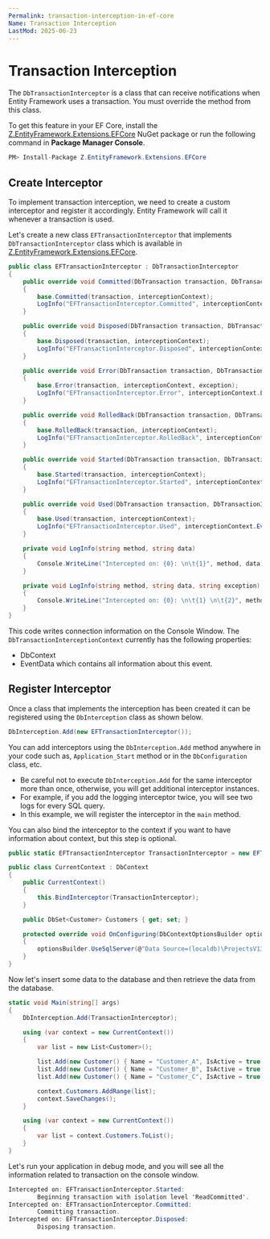 ```yaml
---
Permalink: transaction-interception-in-ef-core
Name: Transaction Interception
LastMod: 2025-06-23
---
```


# Transaction Interception

The `DbTransactionInterceptor` is a class that can receive notifications when Entity Framework uses a transaction. You must override the method from this class.

To get this feature in your EF Core, install the [Z.EntityFramework.Extensions.EFCore](https://www.nuget.org/packages/Z.EntityFramework.Extensions.EFCore/) NuGet package or run the following command in **Package Manager Console**.

```csharp
PM> Install-Package Z.EntityFramework.Extensions.EFCore
```

## Create Interceptor

To implement transaction interception, we need to create a custom interceptor and register it accordingly. Entity Framework will call it whenever a transaction is used.

Let's create a new class `EFTransactionInterceptor` that implements `DbTransactionInterceptor` class which is available in [Z.EntityFramework.Extensions.EFCore](https://www.nuget.org/packages/Z.EntityFramework.Extensions.EFCore/).

```csharp
public class EFTransactionInterceptor : DbTransactionInterceptor
{
    public override void Committed(DbTransaction transaction, DbTransactionInterceptionContext interceptionContext)
    {
        base.Committed(transaction, interceptionContext);
        LogInfo("EFTransactionInterceptor.Committed", interceptionContext.EventData.ToString());
    }

    public override void Disposed(DbTransaction transaction, DbTransactionInterceptionContext interceptionContext)
    {
        base.Disposed(transaction, interceptionContext);
        LogInfo("EFTransactionInterceptor.Disposed", interceptionContext.EventData.ToString());
    }

    public override void Error(DbTransaction transaction, DbTransactionInterceptionContext interceptionContext, Exception exception)
    {
        base.Error(transaction, interceptionContext, exception);
        LogInfo("EFTransactionInterceptor.Error", interceptionContext.EventData.ToString(), exception.Message);
    }

    public override void RolledBack(DbTransaction transaction, DbTransactionInterceptionContext interceptionContext)
    {
        base.RolledBack(transaction, interceptionContext);
        LogInfo("EFTransactionInterceptor.RolledBack", interceptionContext.EventData.ToString());
    }

    public override void Started(DbTransaction transaction, DbTransactionInterceptionContext interceptionContext)
    {
        base.Started(transaction, interceptionContext);
        LogInfo("EFTransactionInterceptor.Started", interceptionContext.EventData.ToString());
    }

    public override void Used(DbTransaction transaction, DbTransactionInterceptionContext interceptionContext)
    {
        base.Used(transaction, interceptionContext);
        LogInfo("EFTransactionInterceptor.Used", interceptionContext.EventData.ToString());
    }

    private void LogInfo(string method, string data)
    {
        Console.WriteLine("Intercepted on: {0}: \n\t{1}", method, data);
    }

    private void LogInfo(string method, string data, string exception)
    {
        Console.WriteLine("Intercepted on: {0}: \n\t{1} \n\t{2}", method, data, exception);
    }
}
```

This code writes connection information on the Console Window. The `DbTransactionInterceptionContext` currently has the following properties: 

 - DbContext
 - EventData which contains all information about this event.

## Register Interceptor

Once a class that implements the interception has been created it can be registered using the `DbInterception` class as shown below. 

```csharp
DbInterception.Add(new EFTransactionInterceptor());
```

You can add interceptors using the `DbInterception.Add` method anywhere in your code such as, `Application_Start` method or in the `DbConfiguration` class, etc.

 - Be careful not to execute `DbInterception.Add` for the same interceptor more than once, otherwise, you will get additional interceptor instances. 
 - For example, if you add the logging interceptor twice, you will see two logs for every SQL query.
 - In this example, we will register the interceptor in the `main` method.

You can also bind the interceptor to the context if you want to have information about context, but this step is optional.

```csharp
public static EFTransactionInterceptor TransactionInterceptor = new EFTransactionInterceptor();

public class CurrentContext : DbContext
{
    public CurrentContext()
    {
        this.BindInterceptor(TransactionInterceptor);
    }

    public DbSet<Customer> Customers { get; set; }

    protected override void OnConfiguring(DbContextOptionsBuilder optionsBuilder)
    {
        optionsBuilder.UseSqlServer(@"Data Source=(localdb)\ProjectsV13;Initial Catalog=TestDB;");
    }
}
```

Now let's insert some data to the database and then retrieve the data from the database.

```csharp
static void Main(string[] args)
{
    DbInterception.Add(TransactionInterceptor);

    using (var context = new CurrentContext())
    {
        var list = new List<Customer>();

        list.Add(new Customer() { Name = "Customer_A", IsActive = true });
        list.Add(new Customer() { Name = "Customer_B", IsActive = true });
        list.Add(new Customer() { Name = "Customer_C", IsActive = true });

        context.Customers.AddRange(list);
        context.SaveChanges();
    }

    using (var context = new CurrentContext())
    {
        var list = context.Customers.ToList();
    }
}
```

Let's run your application in debug mode, and you will see all the information related to transaction on the console window.

```csharp
Intercepted on: EFTransactionInterceptor.Started:
        Beginning transaction with isolation level 'ReadCommitted'.
Intercepted on: EFTransactionInterceptor.Committed:
        Committing transaction.
Intercepted on: EFTransactionInterceptor.Disposed:
        Disposing transaction.
```
